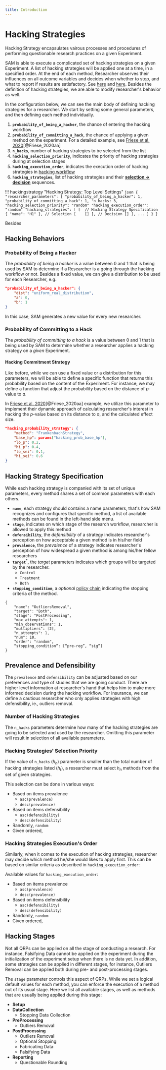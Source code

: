 ```yaml
---
title: Introduction
---
```


# Hacking Strategies

Hacking Strategy encapsulates vairous processes and procedures of performing questionable research practices on a given Experiment.

SAM is able to execute a complicated set of hacking strategies on a given Experiment. A list of hacking strategies will be applied one at a time, in a specified order. At the end of each method, Researcher observes their influences on all outcome variables and decides when whether to stop, and what to report if results are satisfactory. See [here](design.md#hacking-strategy) and [here](flow.md#perform-research). Besides the definition of hacking strategies, we are able to modify researcher's behavior as well. 

In the configuration below, we can see the main body of defining hacking strategies for a researcher. We start by setting some general parameters, and then defining each method individually.

1. **`probability_of_being_a_hacker`**, the chance of entering the hacking workflow
2. **`probability_of_committing_a_hack`**, the chance of applying a given method on the experiment. For a detailed example, see [Friese et al. 2020](Friese_et_al_2020.md)[@Friese_2020aa]
3. **`n_hacks`**, number of hacking strategies to be selected from the list
3. **`hacking_selection_priority`**, indicates the priority of hacking strategies during at selection stages
4. **`hacking_execution_order`**, indicates the execution order of hacking strategies in [hacking workflow](research-workflow.md#hacking-workflow)
5. **`hacking_strategies`**, list of hacking strategies and their [**selection → decision**](decision-strategies.md) sequences.

!!! hackingstrategy "Hacking Strategy: Top Level Settings"
    ```json
    {
      "researcher_parameters":
      {
        "probability_of_being_a_hacker": 1,
        "probability_of_committing_a_hack": 1,
        "n_hacks: 3,
        "hacking_selection_priority": "random"
        "hacking_execution_order": "random"
        "hacking_strategies": [
          [ 
             // Hacking Strategy Specification
             {
                 "name": "H1"
             },
             // Selection
             [   
              []
             ],
             // Decision
             []
          ],
          ...
        ]
      }
    }
    ```

Besides 

## Hacking Behaviors

### Probability of Being a Hacker

The *probability of being a hacker* is a value between 0 and 1 that is being used by SAM to determine if a Researcher is a going through the hacking workflow or not. Besides a fixed value, we can give a distribution to be used for each Researcher, e.g.

```json
"probability_of_being_a_hacker": {
	"dist": "uniform_real_distribution",
	"a": 0,
	"b": 1
} 
```

In this case, SAM generates a new value for every new researcher. 

### Probability of Committing to a Hack

The *probability of committing to a hack* is a value between 0 and 1 that is being used by SAM to determine whether a researcher applies a hacking strategy on a *given* Experiment. 

#### Hacking Commitment Strategy

Like before, while we can use a fixed value or a distribution for this parameters, we will be able to define a specific function that returns this probability based on the content of the Experiment. For instance, we may define a function that adjust the probability based on the distance of *p*-value to ɑ.

In [Friese et al. 2020](Friese_et_al_2020.md)[@Friese_2020aa] example, we utilize this parameter to implement their dynamic approach of calculating researcher's interest in hacking the *p*-value based on its distance to ɑ, and the calculated effect size.

```json
"hacking_probability_strategy": {
	"method": "FrankenbachStrategy",
	"base_hp": params["hacking_prob_base_hp"],
	"lo_p": 0.2,
	"hi_p": 0.4,
	"lo_sei": 0.1,
	"hi_sei": 0.6
}
```


## Hacking Strategy Specification

While each hacking strategy is companied with its set of unique parameters, every method shares a set of common parameters with each others. 

- **`name`**, each strategy should contains a name parameters, that's how SAM recognizes and configures that specific method, a list of available methods can be found in the left-hand side menu.
- **`stage`**, indicates on which stage of the research workflow, researcher is allowed to apply this method
- **`defensibility`**, the *defensibility* of a strategy indicates researcher's perception on how acceptable a given method is in his/her field
- **`prevalence`**, the *prevalence* of a strategy indicates researcher's perception of how widespread a given method is among his/her fellow researchers
- **`target`**<sup>*</sup>, the *target* parameters indicates which groups will be targeted by the researcher.
	- `Control`
	- `Treatment`
	- `Both`
- **`stopping_condition`**, a *optional* [policy chain](decision-strategy.md#policy-chain) indicating the stopping criteria of the method.


```
{
	"name": "OutliersRemoval",
	"target": "Both",
	"stage": "PostProcessing",
	"max_attempts": 1,
	"min_observations": 1,
	"multipliers": [2],
	"n_attempts": 1,
	"num": 10,
	"order": "random",
	“stopping_condition”: [“pre-reg”, “sig”]
}
```

## Prevalence and Defensibility

The `prevalence` and `defensibility` can be adjusted based on our preferences and type of studies that we are going conduct. There are higher level information at researcher's hand that helps him to make more informed decision during the hacking workflow. For insurance, we can define a cautious researcher who only applies strategies with high defensibility, ie., outliers removal.

### Number of Hacking Strategies

The `n_hacks` parameters determine how many of the hacking strategies are going to be selected and used by the researcher. Omitting this parameter will result in selection of all available parameters.

### Hacking Strategies' Selection Priority

If the value of `n_hacks` (*h<sub>n</sub>*) parameter is smaller than the total number of hacking strategies listed (*h<sub>t</sub>*), a researcher must select *h<sub>n</sub>* methods from the set of given strategies.

This selection can be done in various ways:

- Based on items prevalence
	- `asc(prevalence)`
	- `desc(prevalence)`
- Based on items defensibility
	- `asc(defensibility)`
	- `desc(defensibility)`
- Randomly, `random`
- Given ordered, `‌`

### Hacking Strategies Execution's Order

Similarly, when it comes to the execution of hacking strategies, researcher may decide which method he/she would likes to apply first. This can be based on similar criteria as described in `hacking_execution_order`:

Available values for `hacking_execution_order`:

- Based on items prevalence
	- `asc(prevalence)`
	- `desc(prevalence)`
- Based on items defensibility
	- `asc(defensibility)`
	- `desc(defensibility)`
- Randomly, `random`
- Given ordered, `‌`

## Hacking Stages

Not all QRPs can be applied on all the stage of conducting a research. For instance, Falsifying Data cannot be applied on the experiment during the initialization of the experiment setup when there is no data yet. In addition, some strategies can be applied in different stages, for instance, Outliers Removal can be applied both during pre- and post-processing stages.

The `stage` parameter controls this aspect of QRPs. While we set a logical default values for each method, you can enforce the execution of a method out of its usual stage. Here we list all available stages, as well as methods that are usually being applied during this stage:

- **Setup**
- **DataCollection**
	- Stopping Data Collection
- **PreProcessing**
	- Outliers Removal
- **PostProcessing**
	- Outliers Removal
	- Optional Stopping
	- Fabricating Data
	- Falsifying Data
- **Reporting**
	- Questionable Rounding



